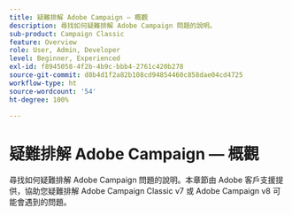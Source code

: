 ```yaml
---
title: 疑難排解 Adobe Campaign — 概觀
description: 尋找如何疑難排解 Adobe Campaign 問題的說明。
sub-product: Campaign Classic
feature: Overview
role: User, Admin, Developer
level: Beginner, Experienced
exl-id: f8945058-4f2b-4b9c-bbb4-2761c420b278
source-git-commit: d8b4d1f2a82b108cd94854460c858dae04cd4725
workflow-type: ht
source-wordcount: '54'
ht-degree: 100%

---
```


# 疑難排解 Adobe Campaign — 概觀

尋找如何疑難排解 Adobe Campaign 問題的說明。本章節由 Adobe 客戶支援提供，協助您疑難排解 Adobe Campaign Classic v7 或 Adobe Campaign v8 可能會遇到的問題。
